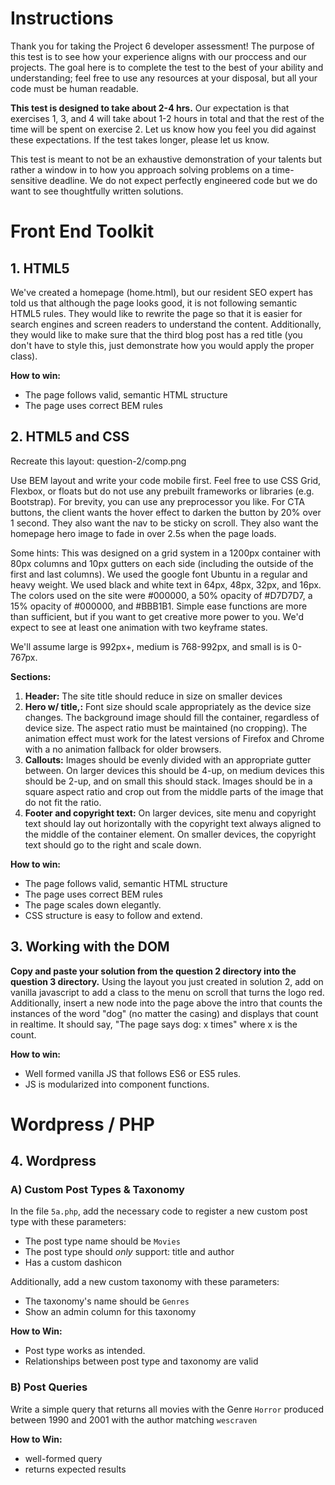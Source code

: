 # Instructions

Thank you for taking the Project 6 developer assessment!  The purpose of this test is to see how your experience aligns with our proccess and our projects. The goal here is to complete the test to the best of your ability and understanding; feel free to use any resources at your disposal, but all your code must be human readable.

__This test is designed to take about 2-4 hrs.__  Our expectation is that exercises 1, 3, and 4 will take about 1-2 hours in total and that the rest of the time will be spent on exercise 2. Let us know how you feel you did against these expectations. If the test takes longer, please let us know.

This test is meant to not be an exhaustive demonstration of your talents but rather a window in to how you approach solving problems on a time-sensitive deadline. We do not expect perfectly engineered code but we do want to see thoughtfully written solutions.

# Front End Toolkit

## 1. HTML5
We've created a homepage (home.html), but our resident SEO expert has told us that although the page looks good, it is not following semantic HTML5 rules. They would like to rewrite the page so that it is easier for search engines and screen readers to understand the content. Additionally, they would like to make sure that the third blog post has a red title (you don't have to style this, just demonstrate how you would apply the proper class).

__How to win:__
- The page follows valid, semantic HTML structure
- The page uses correct BEM rules


## 2. HTML5 and CSS
Recreate this layout: question-2/comp.png

Use BEM layout and write your code mobile first. Feel free to use CSS Grid, Flexbox, or floats but do not use any prebuilt frameworks or libraries (e.g. Bootstrap). For brevity, you can use any preprocessor you like. For CTA buttons, the client wants the hover effect to darken the button by 20% over 1 second. They also want the nav to be sticky on scroll. They also want the homepage hero image to fade in over 2.5s when the page loads.

Some hints:
This was designed on a grid system in a 1200px container with 80px columns and 10px gutters on each side (including the outside of the first and last columns). We used the google font Ubuntu in a regular and heavy weight. We used black and white text in 64px, 48px, 32px, and 16px. The colors used on the site were #000000, a 50% opacity of #D7D7D7, a 15% opacity of #000000, and #BBB1B1. Simple ease functions are more than sufficient, but if you want to get creative more power to you. We'd expect to see at least one animation with two keyframe states.

We'll assume  large is 992px+, medium is 768-992px, and small is is 0-767px.


__Sections:__
1. __Header:__ The site title should reduce in size on smaller devices
2. __Hero w/ title,:__ Font size should scale appropriately as the device size changes.  The background image should fill the container, regardless of device size. The aspect ratio must be maintained (no cropping). The animation effect must work for the latest versions of Firefox and Chrome with a no animation fallback for older browsers.
3. __Callouts:__  Images should be evenly divided with an appropriate gutter between.  On larger devices this should be 4-up, on medium devices this should be 2-up, and on small this should stack. Images should be in a square aspect ratio and crop out from the middle parts of the image that do not fit the ratio.
4. __Footer and copyright text:__  On larger devices, site menu and copyright text should lay out horizontally with the copyright text always aligned to the middle of the container element.  On smaller devices, the copyright text should go to the right and scale down.

__How to win:__
- The page follows valid, semantic HTML structure
- The page uses correct BEM rules
- The page scales down elegantly.
- CSS structure is easy to follow and extend.


## 3. Working with the DOM
__Copy and paste your solution from the question 2 directory into the question 3 directory.__
Using the layout you just created in solution 2, add on vanilla javascript to add a class to the menu on scroll that turns the logo red. Additionally, insert a new node into the page above the intro that counts the instances of the word "dog" (no matter the casing) and displays that count in realtime. It should say, "The page says dog: x times" where x is the count.


__How to win:__
- Well formed vanilla JS that follows ES6 or ES5 rules.
- JS is modularized into component functions.



# Wordpress / PHP

## 4. Wordpress

### A) Custom Post Types & Taxonomy

In the file `5a.php`, add the necessary code to register a new custom post type with these parameters:

- The post type name should be `Movies`
- The post type should *only* support: title and author
- Has a custom dashicon

Additionally, add a new custom taxonomy with these parameters:

- The taxonomy's name should be `Genres`
- Show an admin column for this taxonomy

__How to Win:__
- Post type works as intended.
- Relationships between post type and taxonomy are valid


### B) Post Queries

Write a simple query that returns all movies with the Genre `Horror` produced between 1990 and 2001 with the author matching `wescraven`

__How to Win:__
- well-formed query
- returns expected results
